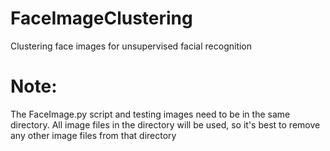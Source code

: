 # FaceImageClustering
Clustering face images for unsupervised facial recognition

# Note:
The FaceImage.py script and testing images need to be in the same directory. All image files in the directory will be used, so it's best to remove any other image files from that directory
